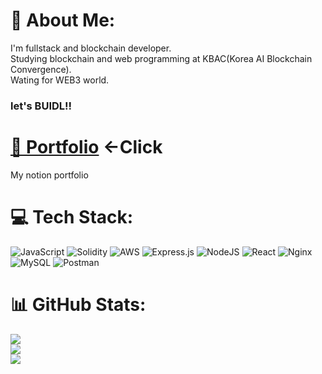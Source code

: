 # 💫 About Me:
I'm fullstack and blockchain developer. <br>
Studying blockchain and web programming at KBAC(Korea AI Blockchain Convergence). <br>
Wating for WEB3 world. <br>
### let's BUIDL!!

<!--
**sungjinWi/sungjinWi** is a ✨ _special_ ✨ repository because its `README.md` (this file) appears on your GitHub profile.

Here are some ideas to get you started:

- 🔭 I’m currently working on ...
- 🌱 I’m currently learning ...
- 👯 I’m looking to collaborate on ...
- 🤔 I’m looking for help with ...
- 💬 Ask me about ...
- 📫 How to reach me: ...
- 😄 Pronouns: ...
- ⚡ Fun fact: ...
-->


# [📜 Portfolio](https://vaulted-key-9d6.notion.site/9ebea8ee5ab8468d9303f7728f4f7498?pvs=4)  ←Click
My notion portfolio

# 💻 Tech Stack:
![JavaScript](https://img.shields.io/badge/javascript-%23323330.svg?style=for-the-badge&logo=javascript&logoColor=%23F7DF1E) ![Solidity](https://img.shields.io/badge/Solidity-%23363636.svg?style=for-the-badge&logo=solidity&logoColor=white) ![AWS](https://img.shields.io/badge/AWS-%23FF9900.svg?style=for-the-badge&logo=amazon-aws&logoColor=white) ![Express.js](https://img.shields.io/badge/express.js-%23404d59.svg?style=for-the-badge&logo=express&logoColor=%2361DAFB) ![NodeJS](https://img.shields.io/badge/node.js-6DA55F?style=for-the-badge&logo=node.js&logoColor=white) ![React](https://img.shields.io/badge/react-%2320232a.svg?style=for-the-badge&logo=react&logoColor=%2361DAFB) ![Nginx](https://img.shields.io/badge/nginx-%23009639.svg?style=for-the-badge&logo=nginx&logoColor=white) ![MySQL](https://img.shields.io/badge/mysql-%2300f.svg?style=for-the-badge&logo=mysql&logoColor=white) ![Postman](https://img.shields.io/badge/Postman-FF6C37?style=for-the-badge&logo=postman&logoColor=white)
# 📊 GitHub Stats:
![](https://github-readme-stats.vercel.app/api?username=sungjinwi&theme=dracula&hide_border=true&include_all_commits=true&count_private=false)<br/>
![](https://github-readme-streak-stats.herokuapp.com/?user=sungjinwi&theme=dracula&hide_border=true)<br/>
![](https://github-readme-stats.vercel.app/api/top-langs/?username=sungjinwi&theme=dracula&hide_border=true&include_all_commits=true&count_private=false&layout=compact)

<!-- ### 🔝 Top Contributed Repo
![](https://github-contributor-stats.vercel.app/api?username=sungjinwi&limit=5&theme=dracula&combine_all_yearly_contributions=true) -->

<!-- Proudly created with GPRM ( https://gprm.itsvg.in ) -->
